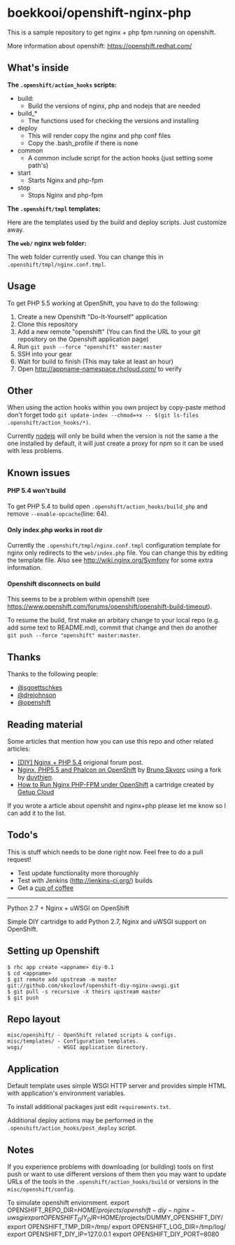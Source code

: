 # boekkooi/openshift-nginx-php
This is a sample repository to get nginx + php fpm running on openshift.

More information about openshift: https://openshift.redhat.com/

## What's inside

**The `.openshift/action_hooks` scripts:**

* build:
    - Build the versions of nginx, php and nodejs that are needed
* build_*
    - The functions used for checking the versions and installing
* deploy
    - This will render copy the nginx and php conf files
    - Copy the .bash_profile if there is none
* common
    - A common include script for the action hooks (just setting some path's)
* start
    - Starts Nginx and php-fpm
* stop
    - Stops Nginx and php-fpm

**The `.openshift/tmpl` templates:**

Here are the templates used by the build and deploy scripts.
Just customize away.

**The `web/` nginx web folder:**

The web folder currently used. You can change this in `.openshift/tmpl/nginx.conf.tmpl`.

## Usage

To get PHP 5.5 working at OpenShift, you have to do the following:

1. Create a new Openshift "Do-It-Yourself" application
2. Clone this repository
3. Add a new remote "openshift" (You can find the URL to your git repository
   on the Openshift application page)
4. Run `git push --force "openshift" master:master`
5. SSH into your gear
7. Wait for build to finish (This may take at least an hour)
8. Open http://appname-namespace.rhcloud.com/ to verify

## Other

When using the action hooks within you own project by copy-paste method don't forget todo `git update-index --chmod=+x -- $(git ls-files .openshift/action_hooks/*)`.

Currently [nodejs](http://nodejs.org/) will only be build when the version is not the same a the one installed by default, it will just create a proxy for npm so it can be used with less problems.

## Known issues

#### PHP 5.4 won't build
To get PHP 5.4 to build open `.openshift/action_hooks/build_php` and remove `--enable-opcache`(line: 64).

#### Only index.php works in root dir
Currently the `.openshift/tmpl/nginx.conf.tmpl` configuration template for nginx only redirects to the `web/index.php` file.
You can change this by editing the template file. Also see http://wiki.nginx.org/Symfony for some extra information.

#### Openshift disconnects on build
This seems to be a problem within openshift (see https://www.openshift.com/forums/openshift/openshift-build-timeout).

To resume the build, first make an arbitary change to your local repo (e.g. add some text to README.md), commit that change and then do another `git push --force "openshift" master:master`. 
## Thanks

Thanks to the following people:

* [@sgoettschkes](https://github.com/Sgoettschkes)
* [@drejohnson](https://github.com/drejohnson)
* [@openshift](https://github.com/openshift/)
 
## Reading material

Some articles that mention how you can use this repo and other related articles:

* [[DIY] Nginx + PHP 5.4](https://www.openshift.com/forums/openshift/diy-nginx-php-54) origional forum post.
* [Nginx, PHP5.5 and Phalcon on OpenShift](http://www.sitepoint.com/nginx-php5-5-phalcon-openshift/) by [Bruno Skvorc](https://twitter.com/bitfalls) using a fork by [duythien](https://github.com/duythien).
* [How to Run Nginx PHP-FPM under OpenShift](https://www.openshift.com/blogs/how-to-run-nginx-php-fpm-under-openshift) a cartridge created by [Getup Cloud](http://getupcloud.com/index_en.html)
 
If you wrote a article about openshit and nginx+php please let me know so I can add it to the list.

## Todo's
This is stuff which needs to be done right now. Feel free to do a pull request!

* Test update functionality more thoroughly
* Test with Jenkins (http://jenkins-ci.org/) builds
* Get a [cup of coffee](https://www.gittip.com/Warnar%20Boekkooi/)

--------------------
Python 2.7 + Nginx + uWSGI on OpenShift

Simple DIY cartridge to add Python 2.7, Nginx and uWSGI support on OpenShift.

Setting up Openshift
--------------------

    $ rhc app create <appname> diy-0.1
    $ cd <appname>
    $ git remote add upstream -m master git://github.com/skozlovf/openshift-diy-nginx-uwsgi.git
    $ git pull -s recursive -X theirs upstream master
    $ git push


Repo layout
-------------------

    misc/openshift/ - OpenShift related scripts & configs.
    misc/templates/ - Configuration templates.
    wsgi/           - WSGI application directory.


Application
-----------

Default template uses simple WSGI HTTP server and provides simple HTML
with application's environment variables.

To install additional packages just edit `requirements.txt`.

Additional deploy actions may be performed in the
`.openshift/action_hooks/post_deploy` script.


Notes
-----

If you experience problems with downloading (or building) tools on first
push or want to use different versions of them then you may want to update
URLs of the tools in the `.openshift/action_hooks/build` or versions
in the `misc/openshift/config`.

To simulate openshift enviornment.
export OPENSHIFT_REPO_DIR=$HOME/projects/openshift-diy-nginx-uwsgi
export OPENSHIFT_DIY_DIR=$HOME/projects/DUMMY_OPENSHIFT_DIY/
export OPENSHIFT_TMP_DIR=/tmp/
export OPENSHIFT_LOG_DIR=/tmp/log/
export OPENSHIFT_DIY_IP=127.0.0.1
export OPENSHIFT_DIY_PORT=8080
